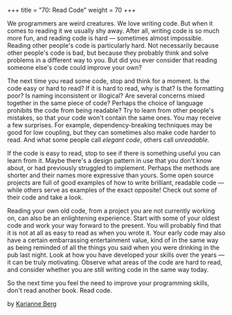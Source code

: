 +++
title = "70: Read Code"
weight = 70
+++

We programmers are weird creatures. We love writing code. But when it comes to reading it we usually shy away. After all, writing code is so much more fun, and reading code is hard — sometimes almost impossible. Reading other people's code is particularly hard. Not necessarily because other people's code is bad, but because they probably think and solve problems in a different way to you. But did you ever consider that reading someone else's code could improve your own?

The next time you read some code, stop and think for a moment. Is the code easy or hard to read? If it is hard to read, why is that? Is the formatting poor? Is naming inconsistent or illogical? Are several concerns mixed together in the same piece of code? Perhaps the choice of language prohibits the code from being readable? Try to learn from other people's mistakes, so that your code won't contain the same ones. You may receive a few surprises. For example, dependency-breaking techniques may be good for low coupling, but they can sometimes also make code harder to read. And what some people call *elegant code*, others call *unreadable*.

If the code is easy to read, stop to see if there is something useful you can learn from it. Maybe there's a design pattern in use that you don't know about, or had previously struggled to implement. Perhaps the methods are shorter and their names more expressive than yours. Some open source projects are full of good examples of how to write brilliant, readable code — while others serve as examples of the exact opposite! Check out some of their code and take a look.

Reading your own old code, from a project you are not currently working on, can also be an enlightening experience. Start with some of your oldest code and work your way forward to the present. You will probably find that it is not at all as easy to read as when you wrote it. Your early code may also have a certain embarrassing entertainment value, kind of in the same way as being reminded of all the things you said when you were drinking in the pub last night. Look at how you have developed your skills over the years — it can be truly motivating. Observe what areas of the code are hard to read, and consider whether you are still writing code in the same way today.

So the next time you feel the need to improve your programming skills, don't read another book. Read code.

by [Karianne Berg](http://programmer.97things.oreilly.com/wiki/index.php/Karianne_Berg)